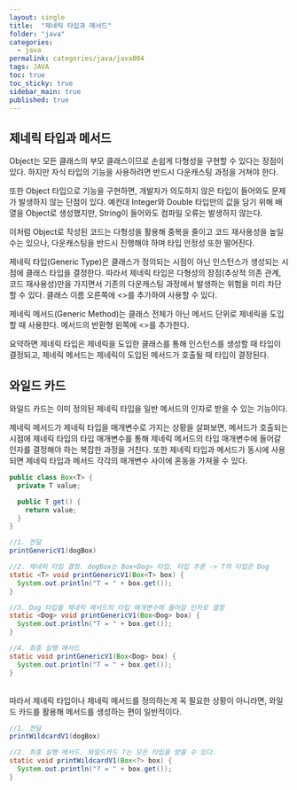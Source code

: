 ```yaml
---
layout: single
title:  "제네릭 타입과 메서드"
folder: "java"
categories:
  - java
permalink: categories/java/java004
tags: JAVA
toc: true
toc_sticky: true
sidebar_main: true
published: true
---
```


## 제네릭 타입과 메서드
Object는 모든 클래스의 부모 클래스이므로 손쉽게 다형성을 구현할 수 있다는 장점이 있다. 하지만 자식 타입의 기능을 사용하려면 반드시 다운캐스팅 과정을 거쳐야 한다.

또한 Object 타입으로 기능을 구현하면, 개발자가 의도하지 않은 타입이 들어와도 문제가 발생하지 않는 단점이 있다. 예컨대 Integer와 Double 타입만의 값을 담기 위해 배열을 Object로 생성했지만, String이 들어와도 컴파일 오류는 발생하지 않는다.

이처럼 Object로 작성된 코드는 다형성을 활용해 중복을 줄이고 코드 재사용성을 높일 수는 있으나, 다운캐스팅을 반드시 진행해야 하며 타입 안정성 또한 떨어진다.

제네릭 타입(Generic Type)은 클래스가 정의되는 시점이 아닌 인스턴스가 생성되는 시점에 클래스 타입을 결정한다. 따라서 제네릭 타입은 다형성의 장점(추상적 의존 관계, 코드 재사용성)만을 가지면서 기존의 다운캐스팅 과정에서 발생하는 위험을 미리 차단할 수 있다. 클래스 이름 오른쪽에 <>를 추가하여 사용할 수 있다.

제네릭 메서드(Generic Method)는 클래스 전체가 아닌 메서드 단위로 제네릭을 도입할 때 사용한다. 메서드의 반환형 왼쪽에 <>를 추가한다.

요약하면 제네릭 타입은 제네릭을 도입한 클래스를 통해 인스턴스를 생성할 때 타입이 결정되고, 제네릭 메서드는 제네릭이 도입된 메서드가 호출될 때 타입이 결정된다.

## 와일드 카드
와일드 카드는 이미 정의된 제네릭 타입을 일반 메서드의 인자로 받을 수 있는 기능이다.

제네릭 메서드가 제네릭 타입을 매개변수로 가지는 상황을 살펴보면, 메서드가 호출되는 시점에 제네릭 타입의 타입 매개변수를 통해 제네릭 메서드의 타입 매개변수에 들어갈 인자를 결정해야 하는 복잡한 과정을 거친다. 또한 제네릭 타입과 메서드가 동시에 사용되면 제네릭 타입과 메서드 각각의 매개변수 사이에 혼동을 가져올 수 있다.

```java
public class Box<T> {
  private T value;

  public T get() {
    return value;
  }
}
```
```java
//1. 전달
printGenericV1(dogBox)

//2. 제네릭 타입 결정. dogBox는 Box<Dog> 타입, 타입 추론 -> T의 타입은 Dog
static <T> void printGenericV1(Box<T> box) {
  System.out.println("T = " + box.get());
}

//3. Dog 타입을 제네릭 메서드의 타입 매개변수에 들어갈 인자로 결정
static <Dog> void printGenericV1(Box<Dog> box) {
  System.out.println("T = " + box.get());
}

//4. 최종 실행 메서드
static void printGenericV1(Box<Dog> box) {
  System.out.println("T = " + box.get());
}
```

<br>
따라서 제네릭 타입이나 제네릭 메서드를 정의하는게 꼭 필요한 상황이 아니라면, 와일드 카드를 활용해 메서드를 생성하는 편이 일반적이다.

```java
//1. 전달
printWildcardV1(dogBox)

//2. 최종 실행 메서드. 와일드카드 ?는 모든 타입을 받을 수 있다.
static void printWildcardV1(Box<?> box) {
  System.out.println("? = " + box.get());
}
```